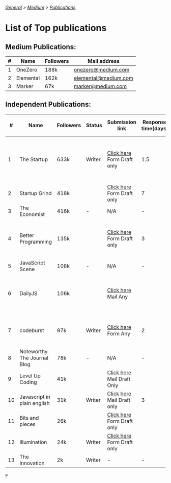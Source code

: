 _[General](../README.md) > [Medium](./main.md) > [Publications](./Publications.md)_

# List of Top publications

## Medium Publications:

| #   | Name      | Followers | Mail address         |
| --- | --------- | --------- | -------------------- |
| 1   | OneZero   | 188k      | onezero@medium.com   |
| 2   | Elemental | 162k      | elemental@medium.com |
| 3   | Marker    | 67k       | marker@medium.com    |

## Independent Publications:

| #   | Name                        | Followers | Status | Submission link                                                                                                                                      | Response time(days) | Writer Request Dates                           |
| --- | --------------------------- | --------- | ------ | ---------------------------------------------------------------------------------------------------------------------------------------------------- | ------------------- | ---------------------------------------------- |
| 1   | The Startup                 | 633k      | Writer | [Click here](https://medium.com/swlh/when-one-upvote-is-worth-a-thousand-visitors-3e8ed27bcd3e) Form Draft only                                      | 1.5                 | 1AM 18/07(2), 1AM 22/07(2), 330PM 27/07(3) ✅  |
| 2   | Startup Grind               | 418k      |        | [Click here](https://airtable.com/shrShpeN89HrzCzOB) Form Draft only                                                                                 | 7                   |                                                |
| 3   | The Economist               | 416k      | -      | N/A                                                                                                                                                  | -                   | -                                              |
| 4   | Better Programming          | 135k      |        | [Click here](https://docs.google.com/forms/d/e/1FAIpQLSdOKehayHZkk8YLtJeqTTr4XwDjldaRIWuhhpSbk4qSkpfPEw/viewform) Form Draft only                    | 3                   | 2PM 19/07(2), 1AM 22/07(2), 420PM 03/08(3)     |
| 5   | JavaScript Scene            | 108k      | -      | N/A                                                                                                                                                  | -                   | -                                              |
| 6   | DailyJS                     | 106k      |        | [Click here](https://medium.com/dailyjs/how-to-submit-your-story-to-dailyjs-30f02b2d5287) Mail Any                                                   |                     | 130AM 24/07(2), 620PM 25/07(2), 320PM 06/08(3) |
| 7   | codeburst                   | 97k       | Writer | [Click here](https://codeburst.io/how-to-write-for-codeburst-io-63fec4bf111c) Form Any                                                               | 2                   | 135AM 24/07(2), 625PM 25/07(2) ✅              |
| 8   | Noteworthy The Journal Blog | 78k       | -      | N/A                                                                                                                                                  | -                   | -                                              |
| 9   | Level Up Coding             | 41k       |        | [Click here](https://levelup.gitconnected.com/how-to-get-published-on-gitconnected-dac547ef556b) Mail Draft Only                                     |                     |                                                |
| 10  | Javascript in plain english | 31k       | Writer | [Click here](https://medium.com/javascript-in-plain-english/https-medium-com-javascript-in-plain-english-join-our-team-b0854ead7d14) Mail Draft only | 3                   | 430AM 23/07(N) ✅                              |
| 11  | Bits and pieces             | 26k       |        | [Click here](https://blog.bitsrc.io/how-to-write-a-post-for-bits-and-pieces-13de0133151b) Form Draft only                                            |                     |                                                |
| 12  | Illumination                | 24k       | Writer | [Click here](https://digitalmehmet.com/contact/) Form Draft only                                                                                     |                     | 18/07(N) ✅                                    |
| 13  | The Innovation              | 2k        | Writer | -                                                                                                                                                    | -                   | -                                              |

F
